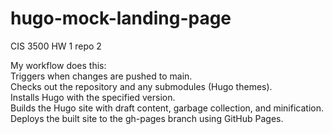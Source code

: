 # hugo-mock-landing-page
CIS 3500 HW 1 repo 2

My workflow does this: <br/>
Triggers when changes are pushed to main. <br/>
Checks out the repository and any submodules (Hugo themes). <br/>
Installs Hugo with the specified version. <br/>
Builds the Hugo site with draft content, garbage collection, and minification. <br/>
Deploys the built site to the gh-pages branch using GitHub Pages.
 
